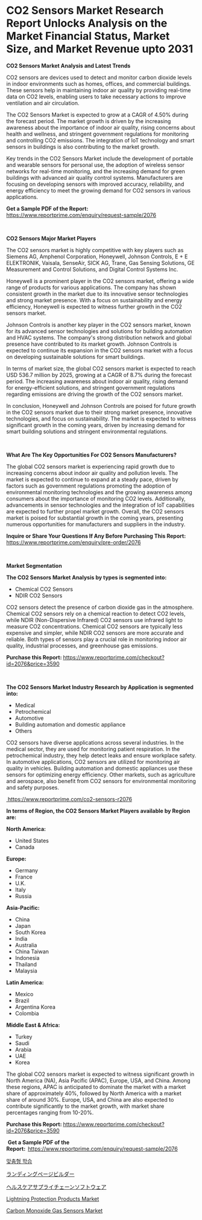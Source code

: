 <p><h1>CO2 Sensors Market Research Report Unlocks Analysis on the Market Financial Status, Market Size, and Market Revenue upto 2031</h1></p><p><strong>CO2 Sensors Market Analysis and Latest Trends</strong></p>
<p><p>CO2 sensors are devices used to detect and monitor carbon dioxide levels in indoor environments such as homes, offices, and commercial buildings. These sensors help in maintaining indoor air quality by providing real-time data on CO2 levels, enabling users to take necessary actions to improve ventilation and air circulation.</p><p>The CO2 Sensors Market is expected to grow at a CAGR of 4.50% during the forecast period. The market growth is driven by the increasing awareness about the importance of indoor air quality, rising concerns about health and wellness, and stringent government regulations for monitoring and controlling CO2 emissions. The integration of IoT technology and smart sensors in buildings is also contributing to the market growth.</p><p>Key trends in the CO2 Sensors Market include the development of portable and wearable sensors for personal use, the adoption of wireless sensor networks for real-time monitoring, and the increasing demand for green buildings with advanced air quality control systems. Manufacturers are focusing on developing sensors with improved accuracy, reliability, and energy efficiency to meet the growing demand for CO2 sensors in various applications.</p></p>
<p><strong>Get a Sample PDF of the Report:&nbsp;</strong> <a href="https://www.reportprime.com/enquiry/request-sample/2076">https://www.reportprime.com/enquiry/request-sample/2076</a></p>
<p>&nbsp;</p>
<p><strong>CO2 Sensors Major Market Players</strong></p>
<p><p>The CO2 sensors market is highly competitive with key players such as Siemens AG, Amphenol Corporation, Honeywell, Johnson Controls, E + E ELEKTRONIK, Vaisala, SenseAir, SICK AG, Trane, Gas Sensing Solutions, GE Measurement and Control Solutions, and Digital Control Systems Inc.</p><p>Honeywell is a prominent player in the CO2 sensors market, offering a wide range of products for various applications. The company has shown consistent growth in the market due to its innovative sensor technologies and strong market presence. With a focus on sustainability and energy efficiency, Honeywell is expected to witness further growth in the CO2 sensors market.</p><p>Johnson Controls is another key player in the CO2 sensors market, known for its advanced sensor technologies and solutions for building automation and HVAC systems. The company's strong distribution network and global presence have contributed to its market growth. Johnson Controls is expected to continue its expansion in the CO2 sensors market with a focus on developing sustainable solutions for smart buildings.</p><p>In terms of market size, the global CO2 sensors market is expected to reach USD 536.7 million by 2025, growing at a CAGR of 8.7% during the forecast period. The increasing awareness about indoor air quality, rising demand for energy-efficient solutions, and stringent government regulations regarding emissions are driving the growth of the CO2 sensors market.</p><p>In conclusion, Honeywell and Johnson Controls are poised for future growth in the CO2 sensors market due to their strong market presence, innovative technologies, and focus on sustainability. The market is expected to witness significant growth in the coming years, driven by increasing demand for smart building solutions and stringent environmental regulations.</p></p>
<p>&nbsp;</p>
<p><strong>What Are The Key Opportunities For CO2 Sensors Manufacturers?</strong></p>
<p><p>The global CO2 sensors market is experiencing rapid growth due to increasing concerns about indoor air quality and pollution levels. The market is expected to continue to expand at a steady pace, driven by factors such as government regulations promoting the adoption of environmental monitoring technologies and the growing awareness among consumers about the importance of monitoring CO2 levels. Additionally, advancements in sensor technologies and the integration of IoT capabilities are expected to further propel market growth. Overall, the CO2 sensors market is poised for substantial growth in the coming years, presenting numerous opportunities for manufacturers and suppliers in the industry.</p></p>
<p><strong>Inquire or Share Your Questions If Any Before Purchasing This Report:</strong> <a href="https://www.reportprime.com/enquiry/pre-order/2076">https://www.reportprime.com/enquiry/pre-order/2076</a></p>
<p>&nbsp;</p>
<p><strong>Market Segmentation</strong></p>
<p><strong>The CO2 Sensors Market Analysis by types is segmented into:</strong></p>
<p><ul><li>Chemical CO2 Sensors</li><li>NDIR CO2 Sensors</li></ul></p>
<p><p>CO2 sensors detect the presence of carbon dioxide gas in the atmosphere. Chemical CO2 sensors rely on a chemical reaction to detect CO2 levels, while NDIR (Non-Dispersive Infrared) CO2 sensors use infrared light to measure CO2 concentrations. Chemical CO2 sensors are typically less expensive and simpler, while NDIR CO2 sensors are more accurate and reliable. Both types of sensors play a crucial role in monitoring indoor air quality, industrial processes, and greenhouse gas emissions.</p></p>
<p><strong>Purchase this Report:&nbsp;</strong><a href="https://www.reportprime.com/checkout?id=2076&price=3590">https://www.reportprime.com/checkout?id=2076&price=3590</a></p>
<p>&nbsp;</p>
<p><strong>The CO2 Sensors Market Industry Research by Application is segmented into:</strong></p>
<p><ul><li>Medical</li><li>Petrochemical</li><li>Automotive</li><li>Building automation and domestic appliance</li><li>Others</li></ul></p>
<p><p>CO2 sensors have diverse applications across several industries. In the medical sector, they are used for monitoring patient respiration. In the petrochemical industry, they help detect leaks and ensure workplace safety. In automotive applications, CO2 sensors are utilized for monitoring air quality in vehicles. Building automation and domestic appliances use these sensors for optimizing energy efficiency. Other markets, such as agriculture and aerospace, also benefit from CO2 sensors for environmental monitoring and safety purposes.</p></p>
<p><a href="https://www.reportprime.com/co2-sensors-r2076">&nbsp;https://www.reportprime.com/co2-sensors-r2076</a></p>
<p><strong>In terms of Region, the CO2 Sensors Market Players available by Region are:</strong></p>
<p>
    <p> <strong> North America: </strong>
        <ul>
            <li>United States</li>
            <li>Canada</li>
        </ul>
        </p> 
    <p> <strong> Europe: </strong>
        <ul>
            <li>Germany</li>
            <li>France</li>
            <li>U.K.</li>
            <li>Italy</li>
            <li>Russia</li>
        </ul>
        </p> 
    <p> <strong> Asia-Pacific: </strong>
        <ul>
            <li>China</li>
            <li>Japan</li>
            <li>South Korea</li>
            <li>India</li>
            <li>Australia</li>
            <li>China Taiwan</li>
            <li>Indonesia</li>
            <li>Thailand</li>
            <li>Malaysia</li>
        </ul>
        </p> 
    <p> <strong> Latin America: </strong>
        <ul>
            <li>Mexico</li>
            <li>Brazil</li>
            <li>Argentina Korea</li>
            <li>Colombia</li>
        </ul>
        </p> 
    <p> <strong> Middle East & Africa: </strong>
        <ul>
            <li>Turkey</li>
            <li>Saudi</li>
            <li>Arabia</li>
            <li>UAE</li>
            <li>Korea</li>
        </ul>
    </p>
    </p>
<p><p>The global CO2 sensors market is expected to witness significant growth in North America (NA), Asia Pacific (APAC), Europe, USA, and China. Among these regions, APAC is anticipated to dominate the market with a market share of approximately 40%, followed by North America with a market share of around 30%. Europe, USA, and China are also expected to contribute significantly to the market growth, with market share percentages ranging from 10-20%.</p></p>
<p><strong>Purchase this Report: </strong><a href="https://www.reportprime.com/checkout?id=2076&price=3590">https://www.reportprime.com/checkout?id=2076&price=3590</a></p>
<p>&nbsp;<strong>Get a Sample PDF of the Report:&nbsp;&nbsp;</strong><a href="https://www.reportprime.com/enquiry/request-sample/2076">https://www.reportprime.com/enquiry/request-sample/2076</a></p>
<p><strong></strong></p>
<p><p><a href="https://medium.com/@angelardelean202220221/2024%EB%85%84%EB%B6%80%ED%84%B0-2031%EB%85%84%EA%B9%8C%EC%A7%80-%EC%98%88%EC%B8%A1%EB%90%9C-%EB%A7%9E%EC%B6%A4-%ED%95%99%EC%8A%B5-%EC%8B%9C%EC%9E%A5-%EB%8F%99%ED%96%A5-%EB%B0%8F-%EC%8B%9C%EC%9E%A5-%EB%B6%84%EC%84%9D-6768ae2eaa17">맞춤형 학습</a></p><p><a href="https://github.com/decker5351/Market-Research-Report-List-1/blob/main/840827271950.md">ランディングページビルダー</a></p><p><a href="https://github.com/KaydenJohns1964/Market-Research-Report-List-1/blob/main/209651971949.md">ヘルスケアサプライチェーンソフトウェア</a></p><p><a href="https://github.com/maudAbbott7/Market-Research-Report-List-1/blob/main/lightning-protection-products-market.md">Lightning Protection Products Market</a></p><p><a href="https://github.com/MaraKoelpin2023/Market-Research-Report-List-1/blob/main/carbon-monoxide-gas-sensors-market.md">Carbon Monoxide Gas Sensors Market</a></p></p>